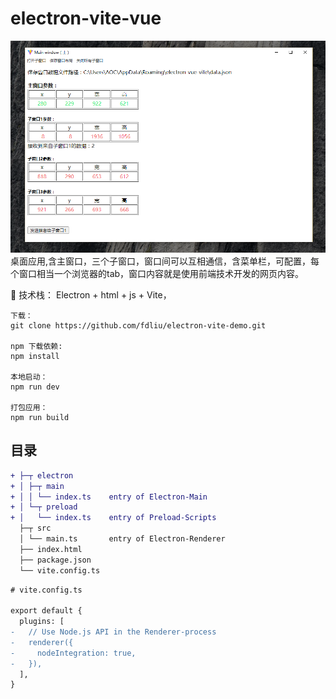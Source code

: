 # electron-vite-vue
![image](/./public/electron.png)
桌面应用,含主窗口，三个子窗口，窗口间可以互相通信，含菜单栏，可配置，每个窗口相当一个浏览器的tab，窗口内容就是使用前端技术开发的网页内容。

🥳 技术栈： Electron + html + js + Vite，

```
下载：
git clone https://github.com/fdliu/electron-vite-demo.git

npm 下载依赖:
npm install

本地启动：
npm run dev

打包应用：
npm run build
```
## 目录

```diff
+ ├─┬ electron
+ │ ├─┬ main
+ │ │ └── index.ts    entry of Electron-Main
+ │ └─┬ preload
+ │   └── index.ts    entry of Preload-Scripts
  ├─┬ src
  │ └── main.ts       entry of Electron-Renderer
  ├── index.html
  ├── package.json
  └── vite.config.ts
```

```diff
# vite.config.ts

export default {
  plugins: [
-   // Use Node.js API in the Renderer-process
-   renderer({
-     nodeIntegration: true,
-   }),
  ],
}
```
